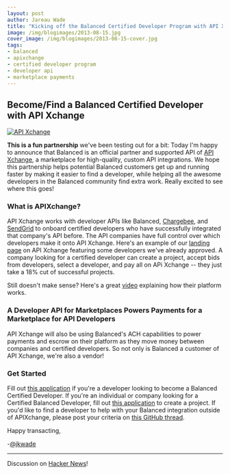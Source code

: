 ```yaml
---
layout: post
author: Jareau Wade
title: "Kicking off the Balanced Certified Developer Program with API Xchange"
image: /img/blogimages/2013-08-15.jpg
cover_image: /img/blogimages/2013-08-15-cover.jpg
tags:
- balanced
- apixchange
- certified developer program
- developer api
- marketplace payments
---
```


## Become/Find a Balanced Certified Developer with API Xchange
<a href="https://apixchange.com"><img style="display:block;margin-left:auto;margin-right:auto" alt="API Xchange" src="https://apixchange.com/static/img/embed-button.png"></a>

**This is a fun partnership** we've been testing out for a bit: Today I'm happy to announce that Balanced is an official partner and supported API of [API Xchange](https://apixchange.com/), a marketplace for high-quality, custom API integrations. We hope this partnership helps potential Balanced customers get up and running faster by making it easier to find a developer, while helping all the awesome developers in the Balanced community find extra work. Really excited to see where this goes!

### What is APIXchange?
API Xchange works with developer APIs like Balanced, [Chargebee](http://www.chargebee.com/), and [SendGrid](http://sendgrid.com/) to onboard certified developers who have successfully integrated that company's API before. The API companies have full control over which developers make it onto API Xchange. Here's an example of our [landing page](https://apixchange.com/landing/balanced) on API Xchange featuring some developers we've already approved. A company looking for a certified developer can create a project, accept bids from developers, select a developer, and pay all on APi Xchange -- they just take a 18% cut of successful projects. 

Still doesn't make sense? Here's a great [video](http://vimeo.com/67745272#) explaining how their platform works. 

### A Developer API for Marketplaces Powers Payments for a Marketplace for API Developers
API Xchange will also be using Balanced's ACH capabilities to power payments and escrow on their platform as they move money between companies and certified developers. So not only is Balanced a customer of API Xchange, we're also a vendor!

### Get Started
Fill out [this application](https://apixchange.com/create-account?next=%2Fdeveloper%2Fapplication) if you're a developer looking to become a Balanced Certified Developer. If you're an individual or company looking for a Certified Balanced Developer, fill out [this application](https://apixchange.com/create-account?next=%2Fcustomer%2Fnew-project) to create a project. If you'd like to find a developer to help with your Balanced integration outside of APIXchange, please post your criteria on [this GitHub thread](https://docs.balancedpayments.com/current/?language=bash#certified-developers).

Happy transacting,

-[@jkwade](https://twitter.com/jkwade)

----
Discussion on [Hacker News](https://news.ycombinator.com/item?id=6220026)!
